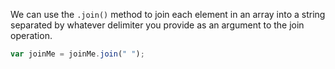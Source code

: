 We can use the `.join()` method to join each element in an array into a string separated by whatever delimiter you provide as an argument to the join operation.

```javascript
var joinMe = joinMe.join(" ");
```
